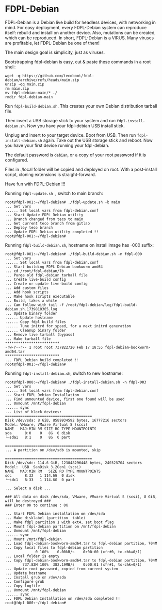 # FDPL-Debian

FDPL-Debian is a Debian live build for headless devices, with networking in mind.
For easy deployment, every FDPL-Debian system can reproduce itself: rebuild and install
on another device. Also, mutations can be created, which can be reproduced.
In short, FDPL-Debian is a VIRUS. Many viruses are profitable, let FDPL-Debian be one
of them!

The main design goal is simplicity, just as viruses.

Bootstrapping fdpl-debian is easy, cut & paste these commands in a root shell:
```
wget -q https://github.com/tecoboot/fdpl-debian/archive/refs/heads/main.zip
unzip -qq main.zip
rm main.zip
mv fdpl-debian-main/* ./
rmdir fdpl-debian-main
```

Run `fdpl-build-debian.sh`. This creates your own Debian distribution tarball file.

Then insert a USB storage stick to your system and run `fdpl-install-debian.sh`.
Now you have your fdpl-debian USB install stick.

Unplug and insert to your target device. Boot from USB. Then run `fdpl-install-debian.sh`
again. Take out the USB storage stick and reboot. Now you have your first device running
your fdpl-debian.

The default password is `debian`, or a copy of your root password if it is configured.

Files in ./local folder will be copied and deployed on root. With a post-install script,
cloning extensions is straight-forward.

Have fun with FDPL-Debian !!!


Running `fdpl-update.sh `, switch to main branch:
```
root@fdpl-001:~/fdpl-debian# ./fdpl-update.sh -b main
... Set vars
...... Set local vars from fdpl-debian.conf
... Start Update FDPL Debian utility
... Branch changed from teco to main
... Get current teco branch from gitlab
... Deploy teco branch
... Update FDPL Debian utility completed !!
root@fdpl-001:~/fdpl-debian#
```

Running `fdpl-build-debian.sh`, hostname on install image has -000 suffix:
```
root@fdpl-001:~/fdpl-debian# ./fdpl-build-debian.sh -n fdpl-000
... Set vars
...... Set local vars from fdpl-debian.conf
... Start building FDPL Debian bookworm amd64
... cd /root/fdpl-debian/lb
... Purge old fdpl-debian tarball file
... Create live-build config
... Create or update live-build config
... Add custom files
... Add hook scripts
... Make hook scripts executable
... Build, takes a while
... Can follow with tail -f /root/fdpl-debian/log/fdpl-build-debian.sh.1739818365.log
... Update binary folder
...... Update hostname
...... Copy fdpl build files
...... Tune initrd for speed, for a next initrd generation
...... Cleanup binary folder
... Remove live tarball (bypass)
... Make tarball file
*************************
-rw-r--r-- 1 root root 737822720 Feb 17 18:55 fdpl-debian-bookworm-amd64.tar
*************************
... FDPL Debian build completed !!
root@fdpl-001:~/fdpl-debian#
```

Running `fdpl-install-debian.sh`, switch to new hostname:
```
root@fdpl-000:~/fdpl-debian# ./fdpl-install-debian.sh -n fdpl-003
... Set vars
...... Set local vars from fdpl-debian.conf
... Start FDPL Debian Installation
... Find unmounted device, first one found will be used
... Unmount /mnt/fdpl-debian
...... sync
... List of block devices:
========================================
Disk /dev/sda: 8 GiB, 8589934592 bytes, 16777216 sectors
Model: VMware, VMware Virtual S (scsi)
NAME   MAJ:MIN RM SIZE RO TYPE MOUNTPOINTS
sda      8:0    0   8G  0 disk 
└─sda1   8:1    0   8G  0 part 

========================================
... A partition on /dev/sdb is mounted, skip

========================================
Disk /dev/sdc: 114.6 GiB, 123048296448 bytes, 240328704 sectors
Model:  USB  SanDisk 3.2Gen1 (scsi)
NAME   MAJ:MIN RM   SIZE RO TYPE MOUNTPOINTS
sdc      8:32   1 114.6G  0 disk 
└─sdc1   8:33   1 114.6G  0 part 

... Select a disk ...

### All data on disk /dev/sda, VMware, VMware Virtual S (scsi), 8 GiB, will be destroyed ###
### Enter OK to continue : OK

... Start FDPL Debian installation on /dev/sda
... Make disklabel (partition  table)
... Make fdpl partition 1 with ext4, set boot flag
... Mount fdpl-debian partition on /mnt/fdpl-debian
... Unmount /mnt/fdpl-debian
...... sync
... Mount /mnt/fdpl-debian
... Load fdpl-debian-bookworm-amd64.tar to fdpl-debian partition, 704M
... Copy local files to fdpl-debian partition                                                                                                                                           
              0 100%    0.00kB/s    0:00:00 (xfr#0, to-chk=0/1)
... Local folder is empty
... Copy fdpl-debian-bookworm-amd64.tar to fdpl-debian partition, 704M
        737.82M 100%  382.19MB/s    0:00:01 (xfr#1, to-chk=0/1)
... Update root password, copied from current system
... Update hostname
... Install grub on /dev/sda
... Configure grub
... Copy logfile
... Unmount /mnt/fdpl-debian
...... sync
... FDPL Debian Installation on /dev/sda completed !!
root@fdpl-000:~/fdpl-debian#
```
